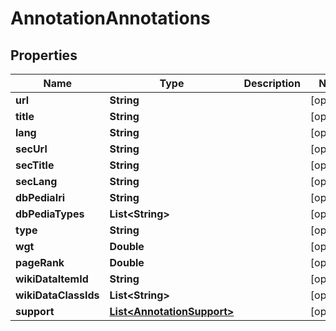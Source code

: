 # AnnotationAnnotations

## Properties
Name | Type | Description | Notes
------------ | ------------- | ------------- | -------------
**url** | **String** |  |  [optional]
**title** | **String** |  |  [optional]
**lang** | **String** |  |  [optional]
**secUrl** | **String** |  |  [optional]
**secTitle** | **String** |  |  [optional]
**secLang** | **String** |  |  [optional]
**dbPediaIri** | **String** |  |  [optional]
**dbPediaTypes** | **List&lt;String&gt;** |  |  [optional]
**type** | **String** |  |  [optional]
**wgt** | **Double** |  |  [optional]
**pageRank** | **Double** |  |  [optional]
**wikiDataItemId** | **String** |  |  [optional]
**wikiDataClassIds** | **List&lt;String&gt;** |  |  [optional]
**support** | [**List&lt;AnnotationSupport&gt;**](AnnotationSupport.md) |  |  [optional]
